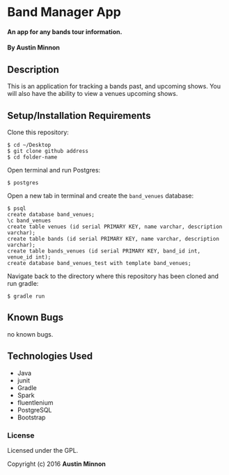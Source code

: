 # Band Manager App

#### An app for any bands tour information.

#### By Austin Minnon

## Description

This is an application for tracking a bands past, and upcoming shows. You will also have the ability to view a venues upcoming shows.  

## Setup/Installation Requirements

Clone this repository:
```
$ cd ~/Desktop
$ git clone github address
$ cd folder-name
```

Open terminal and run Postgres:
```
$ postgres
```

Open a new tab in terminal and create the `band_venues` database:
```
$ psql
create database band_venues;
\c band_venues
create table venues (id serial PRIMARY KEY, name varchar, description varchar);
create table bands (id serial PRIMARY KEY, name varchar, description varchar);
create table bands_venues (id serial PRIMARY KEY, band_id int, venue_id int);
create database band_venues_test with template band_venues;

```

Navigate back to the directory where this repository has been cloned and run gradle:
```
$ gradle run
```
## Known Bugs
no known bugs.

## Technologies Used

* Java
* junit
* Gradle
* Spark
* fluentlenium
* PostgreSQL
* Bootstrap

### License

Licensed under the GPL.

Copyright (c) 2016 **Austin Minnon**
